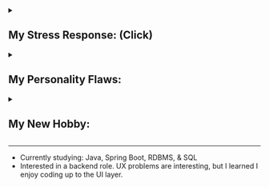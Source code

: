 
<details>
<summary><h2>My Stress Response: (Click)</h2></summary>

Fawning is a complex trauma response developed from prolonged high conflict interpersonal relationships. This anxiety disorder always prioritizes de-escalating conflicts without asserting power or controlling others' behaviors. It primarily involves quickly adapting to the demands of others. It also encompasses de-escalating other people's conflicts even if not involved personally to feel safe. It was recently added to the better-known Fight, Flight, & Freeze responses. Australia has adopted the 4-F model [(Infographic)](https://drive.google.com/file/d/12sHj0vrb2jOfzkrxC2eArEfjoHh4Z-Mo/view?usp=sharing).

**Common de-escalation behaviors**

<table>
  <tr>
    <td><b>Highly adaptive</b></td>
    <td>No strong opinion. Quickly change preferences & behaviors to fit in with others.</td>
  </tr>
  <tr>
    <td><b>Peacemaker</b></td>
    <td>Going out of my way to make others happy or meet their needs.</td>
  </tr>
  <tr>
    <td><b>Empathic listening</b></td>
    <td>Notices social cues to figure out what others want and say it in a way they want to hear to de-escalate conflict. Even sometimes de-escalate conflicts of others by noticing their different interpretations of a word or situation.</td>
  </tr>
  <tr>
    <td><b>Receptive to feedback</b></td>
    <td>Respond to criticism with praise, admiration, or apology.</td>
  </tr>
</table>
</details>

<details>
<summary><h2>My Personality Flaws:</h2></summary>

The external presentation is largely a positive experience for those on the receiving end, so fawning is rarely perceived as problematic. However, this comes at a great cost.

### [Read about my problematic behavioral patterns](https://gist.github.com/hanjustin/eb112405dd48b50f7122c3a0972d9de7#file-my-negative-characteristic-traits-md) 🚩🚩🚩 (WARNING: Slightly dark & long)

</details>


<details>
<summary><h2>My New Hobby:</h2></summary>

* Watching videos about how psychologists interpret & resolve interpersonal conflicts.
* Workout everyday at ${\textbf{\color{purple} Planet Fitness }}$. 💪 <br>
Fitness coach said: "You are weaker than a 1st grader or someone in his 80s. I've helped many people with weak bodies, but I have not seen a body like this before. It's a miracle how you are still functioning."<br>
Haven't exercised my whole life, so in my rehab stage. 😛

<div>
    <img src="/resources/img/Aug_2023.PNG" width="130">
    <img src="/resources/img/Oct_2023.PNG" width="130">
    <img src="/resources/img/Dec_2023.PNG" width="130">
    <img src="/resources/img/Feb_2024.PNG" width="130">
</div>

</details>

---

* Currently studying: Java, Spring Boot, RDBMS, & SQL
* Interested in a backend role. UX problems are interesting, but I learned I enjoy coding up to the UI layer.


<!--
- 👯 I’m looking to collaborate on ...
- 🤔 I’m looking for help with ...
- 💬 Ask me about ...
- 📫 How to reach me: ...
- 😄 Pronouns: ...
- ⚡ Fun fact: ...
-->
